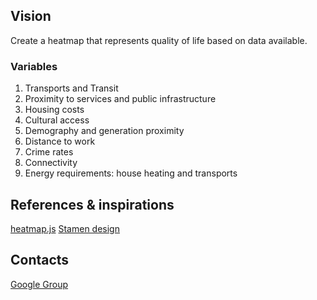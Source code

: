 
## Vision

Create a heatmap that represents quality of life based on data available.

### Variables

1. Transports and Transit
2. Proximity to services and public infrastructure
3. Housing costs
4. Cultural access
5. Demography and generation proximity
6. Distance to work
7. Crime rates
8. Connectivity
9. Energy requirements: house heating and transports

## References & inspirations

[heatmap.js](http://www.patrick-wied.at/static/heatmapjs/showcases.html)
[Stamen design](http://www.mysociety.org/2007/more-travel-maps/)

## Contacts

[Google Group](https://groups.google.com/forum/?fromgroups#!forum/cleanwebpt)